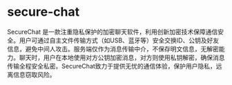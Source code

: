 # secure-chat
SecureChat 是一款注重隐私保护的加密聊天软件，利用创新加密技术保障通信安全。用户可通过自主文件传输方式（如USB、蓝牙等）安全交换ID、公钥及好友信息，避免中间人攻击。服务端仅作为消息传输中介，不保存明文信息，无解密能力。聊天时，用户在本地使用对方公钥加密消息，对方则使用私钥解密，确保消息传输全程安全私密。SecureChat致力于提供无忧的通信体验，保护用户隐私，远离信息窃取风险。
